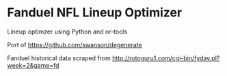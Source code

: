 # Fanduel NFL Lineup Optimizer
Lineup optimzer using Python and or-tools

Port of https://github.com/swanson/degenerate

Fanduel historical data scraped from http://rotoguru1.com/cgi-bin/fyday.pl?week=2&game=fd
